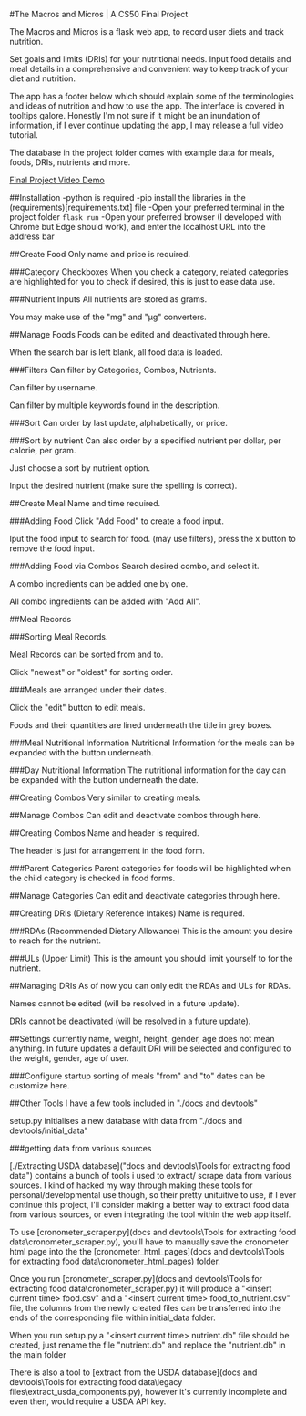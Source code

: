 #The Macros and Micros | A CS50 Final Project

The Macros and Micros is a flask web app, to record user diets and track nutrition.

Set goals and limits (DRIs) for your nutritional needs. Input food details and meal details in a comprehensive and convenient way to keep track of your diet and nutrition.

The app has a footer below which should explain some of the terminologies and ideas of nutrition and how to use the app. The interface is covered in tooltips galore. Honestly I'm not sure if it might be an inundation of information, if I ever continue updating the app, I may release a full video tutorial.

The database in the project folder comes with example data for meals, foods, DRIs, nutrients and more.

[Final Project Video Demo](https://youtu.be/OpUSbIDQ5eg)

##Installation
-python is required
-pip install the libraries in the (requirements)[requirements.txt] file
-Open your preferred terminal in the project folder `flask run`
-Open your preferred browser (I developed with Chrome but Edge should work), and enter the localhost URL into the address bar

##Create Food
Only name and price is required.

###Category Checkboxes
When you check a category, related categories are highlighted for you to check if desired, 
this is just to ease data use.

###Nutrient Inputs
All nutrients are stored as grams.

You may make use of the "mg" and "μg" converters.

##Manage Foods
Foods can be edited and deactivated through here.

When the search bar is left blank, all food data is loaded.

###Filters
Can filter by Categories, Combos, Nutrients.

Can filter by username.

Can filter by multiple keywords found in the description.

###Sort
Can order by last update, alphabetically, or price.

###Sort by nutrient
Can also order by a specified nutrient per dollar, per calorie, per gram.

Just choose a sort by nutrient option.

Input the desired nutrient (make sure the spelling is correct).

##Create Meal
Name and time required.

###Adding Food
Click "Add Food" to create a food input.

Iput the food input to search for food. (may use filters), press the x button to remove the food input.

###Adding Food via Combos
Search desired combo, and select it.

A combo ingredients can be added one by one.

All combo ingredients can be added with "Add All".

##Meal Records

###Sorting Meal Records.

Meal Records can be sorted from and to.

Click "newest" or "oldest" for sorting order.

###Meals 
are arranged under their dates.

Click the "edit" button to edit meals.

Foods and their quantities are lined underneath the title in grey boxes.

###Meal Nutritional Information
Nutritional Information for the meals can be expanded with the button underneath.

###Day Nutritional Information
The nutritional information for the day can be expanded with the button underneath the date.

##Creating Combos
Very similar to creating meals.

##Manage Combos
Can edit and deactivate combos through here.

##Creating Combos
Name and header is required.

The header is just for arrangement in the food form.

###Parent Categories
Parent categories for foods will be highlighted when the child category is checked in food forms.

##Manage Categories
Can edit and deactivate categories through here.

##Creating DRIs (Dietary Reference Intakes)
Name is required.

###RDAs (Recommended Dietary Allowance)
This is the amount you desire to reach for the nutrient.

###ULs (Upper Limit)
This is the amount you should limit yourself to for the nutrient.

##Managing DRIs
As of now you can only edit the RDAs and ULs for RDAs.

Names cannot be edited (will be resolved in a future update).

DRIs cannot be deactivated (will be resolved in a future update).

##Settings
currently name, weight, height, gender, age does not mean anything. 
In future updates a default DRI will be selected and configured to the weight, gender, age of user.

###Configure startup sorting of meals
"from" and "to" dates can be customize here.

##Other Tools
I have a few tools included in "./docs and devtools"

setup.py initialises a new database with data from "./docs and devtools/initial_data"

###getting data from various sources

[./Extracting USDA database]("docs and devtools\Tools for extracting food data") contains a bunch of tools i used to extract/ scrape data from various sources. I kind of hacked my way through making these tools for personal/developmental use though, so their pretty unituitive to use, if I ever continue this project, I'll consider making a better way to extract food data from various sources, or even integrating the tool within the web app itself.

To use [cronometer_scraper.py](docs and devtools\Tools for extracting food data\cronometer_scraper.py), you'll have to manually save the cronometer html page into the the [cronometer_html_pages](docs and devtools\Tools for extracting food data\cronometer_html_pages) folder.

Once you run [cronometer_scraper.py](docs and devtools\Tools for extracting food data\cronometer_scraper.py) it will produce a "\<insert current time\> food.csv" and a "\<insert current time\>  food_to_nutrient.csv" file, the columns from the newly created files can be transferred into the ends of the corresponding file within initial_data folder.

When you run setup.py a "\<insert current time\> nutrient.db" file should be created, just rename the file "nutrient.db" and replace the "nutrient.db" in the main folder

There is also a tool to [extract from the USDA database](docs and devtools\Tools for extracting food data\legacy files\extract_usda_components.py), however it's currently incomplete and even then, would require a USDA API key.



